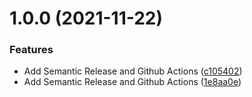 # 1.0.0 (2021-11-22)


### Features

* Add Semantic Release and Github Actions ([c105402](https://github.com/dragos199993/nextjs-typescript-tailwind-cypress/commit/c105402684278399494c40ecdd567bbc6d09847f))
* Add Semantic Release and Github Actions ([1e8aa0e](https://github.com/dragos199993/nextjs-typescript-tailwind-cypress/commit/1e8aa0ebbbb7b9a8b104e3f95796d282649fc628))

